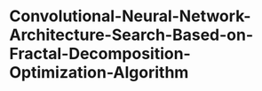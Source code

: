 # Convolutional-Neural-Network-Architecture-Search-Based-on-Fractal-Decomposition-Optimization-Algorithm
